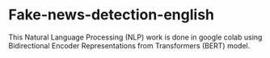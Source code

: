 # Fake-news-detection-english

This Natural Language Processing (NLP) work is done in google colab using Bidirectional Encoder Representations from Transformers (BERT) model. 
